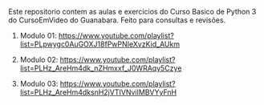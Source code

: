 Este repositorio contem as aulas e exercicios do Curso Basico de Python 3 do CursoEmVideo do Guanabara.
Feito para consultas e revisões.

1. Modulo 01: https://www.youtube.com/playlist?list=PLpwygc0AuGOXJ18fPwPNIeXvzKid_AUkm

2. Modulo 02: https://www.youtube.com/playlist?list=PLHz_AreHm4dk_nZHmxxf_J0WRAqy5Czye

3. Modulo 03: https://www.youtube.com/playlist?list=PLHz_AreHm4dksnH2jVTIVNviIMBVYyFnH